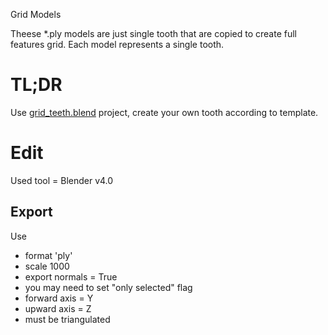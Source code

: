Grid Models

Theese \*.ply models are just single tooth that are copied to create full features grid. Each model represents a single tooth.

# TL;DR

Use [grid_teeth.blend](./grid_teeth.blend) project, create your own tooth according to template.


# Edit

Used tool = Blender v4.0

## Export

Use
- format 'ply'
- scale 1000
- export normals = True
- you may need to set "only selected" flag
- forward axis = Y
- upward axis = Z
- must be triangulated

